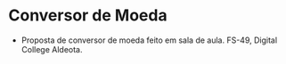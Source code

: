 # Conversor de Moeda

- Proposta de conversor de moeda feito em sala de aula. FS-49, Digital College Aldeota.
